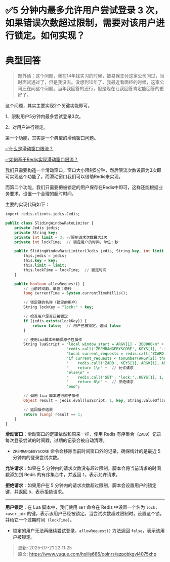 # ✅5 分钟内最多允许用户尝试登录 3 次，如果错误次数超过限制，需要对该用户进行锁定。如何实现？

# 典型回答


> 题外话：这个问题，我在14年找实习的时候，被易保支付这家公司问过，当时面试通过了，但是我没去。没想到10年了，我最近看面经的时候，这家公司还在问这个问题。当年我回答的还行，但是现在让我回答肯定能回答的更好了。
>



这个问题，其实主要实现2个关键功能即可。

1、限制用户5分钟内最多尝试登录3次。

2、对用户进行锁定。



第一个功能，其实是一个典型的滑动窗口问题。



[✅什么是滑动窗口限流？](https://www.yuque.com/hollis666/oolnrs/hvuigwzxls4qd3sy)



[✅如何基于Redis实现滑动窗口限流？](https://www.yuque.com/hollis666/oolnrs/saoeievgraqwxgs1)



我们只需要构造一个滑动窗口，窗口大小限制5分钟，然后限流次数设置为3次即可实现这个功能了。而滑动窗口我们可以借助Redis来实现。



而第二个功能，我们只需要把被锁定的用户保存在Redis中即可，这样还能根据业务要求，设置一个合理的超时时间。



主要的实现代码如下：



```sql
import redis.clients.jedis.Jedis;

public class SlidingWindowRateLimiter {
    private Jedis jedis;
    private String key;
    private int limit = 3; //限制请求次数最大3次
    private int lockTime;  // 锁定用户的时间，单位：秒

    public SlidingWindowRateLimiter(Jedis jedis, String key, int limit, int lockTime) {
        this.jedis = jedis;
        this.key = key;
        this.limit = limit;
        this.lockTime = lockTime;  // 锁定时间
    }

    public boolean allowRequest() {
        // 当前时间戳，单位：毫秒
        long currentTime = System.currentTimeMillis();

        // 锁定键的名称（锁定的用户）
        String lockKey = "lock:" + key;

        // 检查用户是否已被锁定
        if (jedis.exists(lockKey)) {
            return false;  // 用户已被锁定，返回 false
        }

        // 使用Lua脚本来确保原子性操作
        String luaScript = "local window_start = ARGV[1] - 300000\n" + // 计算5分钟的起始时间
                           "redis.call('ZREMRANGEBYSCORE', KEYS[1], '-inf', window_start)\n" +  // 清理过期的请求
                           "local current_requests = redis.call('ZCARD', KEYS[1])\n" +  // 获取当前请求次数
                           "if current_requests < tonumber(ARGV[2]) then\n" +  // 如果请求次数小于限制
                           "    redis.call('ZADD', KEYS[1], ARGV[1], ARGV[1])\n" +  // 添加当前请求时间
                           "    return 1\n" +  // 允许请求
                           "else\n" +
                           "    redis.call('SET', 'lock:'..KEYS[1], 1, 'EX', tonumber(ARGV[3]))\n" +  // 锁定用户
                           "    return 0\n" +  // 拒绝请求
                           "end";

        // 调用 Lua 脚本进行原子操作
        Object result = jedis.eval(luaScript, 1, key, String.valueOf(currentTime), String.valueOf(limit), String.valueOf(lockTime));

        // 返回操作结果
        return (Long) result == 1;
    }
}

```





**滑动窗口**：滑动窗口的逻辑依然和原来一样，使用 Redis 有序集合（`ZADD`）记录每次登录尝试的时间戳，过期的记录会被自动清理。

+ `ZREMRANGEBYSCORE` 命令会移除当前时间窗口外的记录，确保统计的是最近 5 分钟内的登录尝试次数。



**允许请求**：如果在 5 分钟内的请求次数没有超过限制，脚本会将当前请求的时间戳添加到 Redis 的有序集合中，并返回 `1`，表示允许请求。



**拒绝请求**：如果用户在 5 分钟内的请求次数超过限制，脚本会设置用户的锁定键，并返回 `0`，表示拒绝请求。

****

**用户锁定**：在 Lua 脚本中，我们使用 `SET` 命令在 Redis 中设置一个名为 `lock:<user_id>` 的键，表示该用户已经被锁定。当尝试次数超过限制时，设置这个锁，并给它一个过期时间（`lockTime`）。

+ 锁定的用户无法再继续尝试登录，`allowRequest()` 方法返回 `false`，表示该用户被锁定。





> 更新: 2025-07-21 22:11:25  
> 原文: <https://www.yuque.com/hollis666/oolnrs/azpobkgvl4075xhp>